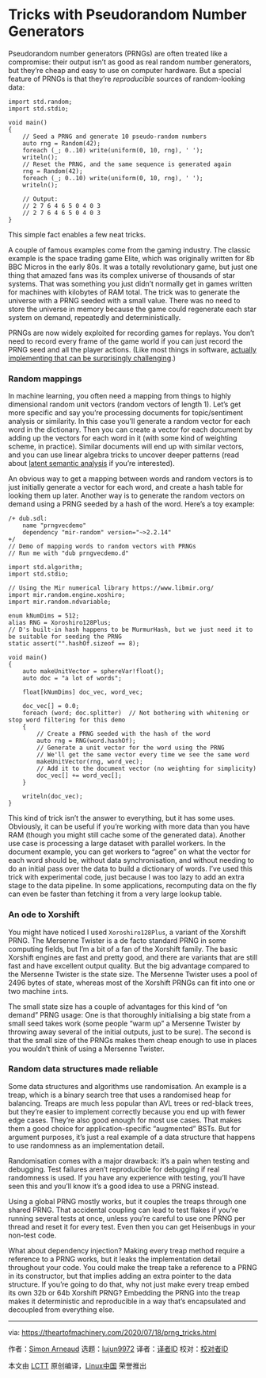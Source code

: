 [#]: collector: (lujun9972)
[#]: translator: ( )
[#]: reviewer: ( )
[#]: publisher: ( )
[#]: url: ( )
[#]: subject: (Tricks with Pseudorandom Number Generators)
[#]: via: (https://theartofmachinery.com/2020/07/18/prng_tricks.html)
[#]: author: (Simon Arneaud https://theartofmachinery.com)

Tricks with Pseudorandom Number Generators
======

Pseudorandom number generators (PRNGs) are often treated like a compromise: their output isn’t as good as real random number generators, but they’re cheap and easy to use on computer hardware. But a special feature of PRNGs is that they’re _reproducible_ sources of random-looking data:

```
import std.random;
import std.stdio;

void main()
{
    // Seed a PRNG and generate 10 pseudo-random numbers
    auto rng = Random(42);
    foreach (_; 0..10) write(uniform(0, 10, rng), ' ');
    writeln();
    // Reset the PRNG, and the same sequence is generated again
    rng = Random(42);
    foreach (_; 0..10) write(uniform(0, 10, rng), ' ');
    writeln();

    // Output:
    // 2 7 6 4 6 5 0 4 0 3
    // 2 7 6 4 6 5 0 4 0 3
}
```

This simple fact enables a few neat tricks.

A couple of famous examples come from the gaming industry. The classic example is the space trading game Elite, which was originally written for 8b BBC Micros in the early 80s. It was a totally revolutionary game, but just one thing that amazed fans was its complex universe of thousands of star systems. That was something you just didn’t normally get in games written for machines with kilobytes of RAM total. The trick was to generate the universe with a PRNG seeded with a small value. There was no need to store the universe in memory because the game could regenerate each star system on demand, repeatedly and deterministically.

PRNGs are now widely exploited for recording games for replays. You don’t need to record every frame of the game world if you can just record the PRNG seed and all the player actions. (Like most things in software, [actually implementing that can be surprisingly challenging][1].)

### Random mappings

In machine learning, you often need a mapping from things to highly dimensional random unit vectors (random vectors of length 1). Let’s get more specific and say you’re processing documents for topic/sentiment analysis or similarity. In this case you’ll generate a random vector for each word in the dictionary. Then you can create a vector for each document by adding up the vectors for each word in it (with some kind of weighting scheme, in practice). Similar documents will end up with similar vectors, and you can use linear algebra tricks to uncover deeper patterns (read about [latent semantic analysis][2] if you’re interested).

An obvious way to get a mapping between words and random vectors is to just initially generate a vector for each word, and create a hash table for looking them up later. Another way is to generate the random vectors on demand using a PRNG seeded by a hash of the word. Here’s a toy example:

```
/+ dub.sdl:
    name "prngvecdemo"
    dependency "mir-random" version="~>2.2.14"
+/
// Demo of mapping words to random vectors with PRNGs
// Run me with "dub prngvecdemo.d"

import std.algorithm;
import std.stdio;

// Using the Mir numerical library https://www.libmir.org/
import mir.random.engine.xoshiro;
import mir.random.ndvariable;

enum kNumDims = 512;
alias RNG = Xoroshiro128Plus;
// D's built-in hash happens to be MurmurHash, but we just need it to be suitable for seeding the PRNG
static assert("".hashOf.sizeof == 8);

void main()
{
    auto makeUnitVector = sphereVar!float();
    auto doc = "a lot of words";

    float[kNumDims] doc_vec, word_vec;

    doc_vec[] = 0.0;
    foreach (word; doc.splitter)  // Not bothering with whitening or stop word filtering for this demo
    {
        // Create a PRNG seeded with the hash of the word
        auto rng = RNG(word.hashOf);
        // Generate a unit vector for the word using the PRNG
        // We'll get the same vector every time we see the same word
        makeUnitVector(rng, word_vec);
        // Add it to the document vector (no weighting for simplicity)
        doc_vec[] += word_vec[];
    }

    writeln(doc_vec);
}
```

This kind of trick isn’t the answer to everything, but it has some uses. Obviously, it can be useful if you’re working with more data than you have RAM (though you might still cache some of the generated data). Another use case is processing a large dataset with parallel workers. In the document example, you can get workers to “agree” on what the vector for each word should be, without data synchronisation, and without needing to do an initial pass over the data to build a dictionary of words. I’ve used this trick with experimental code, just because I was too lazy to add an extra stage to the data pipeline. In some applications, recomputing data on the fly can even be faster than fetching it from a very large lookup table.

### An ode to Xorshift

You might have noticed I used `Xoroshiro128Plus`, a variant of the Xorshift PRNG. The Mersenne Twister is a de facto standard PRNG in some computing fields, but I’m a bit of a fan of the Xorshift family. The basic Xorshift engines are fast and pretty good, and there are variants that are still fast and have excellent output quality. But the big advantage compared to the Mersenne Twister is the state size. The Mersenne Twister uses a pool of 2496 bytes of state, whereas most of the Xorshift PRNGs can fit into one or two machine `int`s.

The small state size has a couple of advantages for this kind of “on demand” PRNG usage: One is that thoroughly initialising a big state from a small seed takes work (some people “warm up” a Mersenne Twister by throwing away several of the initial outputs, just to be sure). The second is that the small size of the PRNGs makes them cheap enough to use in places you wouldn’t think of using a Mersenne Twister.

### Random data structures made reliable

Some data structures and algorithms use randomisation. An example is a treap, which is a binary search tree that uses a randomised heap for balancing. Treaps are much less popular than AVL trees or red-black trees, but they’re easier to implement correctly because you end up with fewer edge cases. They’re also good enough for most use cases. That makes them a good choice for application-specific “augmented” BSTs. But for argument purposes, it’s just a real example of a data structure that happens to use randomness as an implementation detail.

Randomisation comes with a major drawback: it’s a pain when testing and debugging. Test failures aren’t reproducible for debugging if real randomness is used. If you have any experience with testing, you’ll have seen this and you’ll know it’s a good idea to use a PRNG instead.

Using a global PRNG mostly works, but it couples the treaps through one shared PRNG. That accidental coupling can lead to test flakes if you’re running several tests at once, unless you’re careful to use one PRNG per thread and reset it for every test. Even then you can get Heisenbugs in your non-test code.

What about dependency injection? Making every treap method require a reference to a PRNG works, but it leaks the implementation detail throughout your code. You could make the treap take a reference to a PRNG in its constructor, but that implies adding an extra pointer to the data structure. If you’re going to do that, why not just make every treap embed its own 32b or 64b Xorshift PRNG? Embedding the PRNG into the treap makes it deterministic and reproducible in a way that’s encapsulated and decoupled from everything else.

--------------------------------------------------------------------------------

via: https://theartofmachinery.com/2020/07/18/prng_tricks.html

作者：[Simon Arneaud][a]
选题：[lujun9972][b]
译者：[译者ID](https://github.com/译者ID)
校对：[校对者ID](https://github.com/校对者ID)

本文由 [LCTT](https://github.com/LCTT/TranslateProject) 原创编译，[Linux中国](https://linux.cn/) 荣誉推出

[a]: https://theartofmachinery.com
[b]: https://github.com/lujun9972
[1]: https://technology.riotgames.com/news/determinism-league-legends-introduction
[2]: https://en.wikipedia.org/wiki/Latent_semantic_analysis
